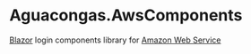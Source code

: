 ﻿# Aguacongas.AwsComponents

[Blazor](https://blazor.net) login components library for [Amazon Web Service](https://aws.amzon.com)

